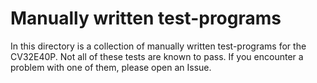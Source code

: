 # Manually written test-programs

In this directory is a collection of manually written test-programs for the CV32E40P.
Not all of these tests are known to pass.
If you encounter a problem with one of them, please open an Issue.
